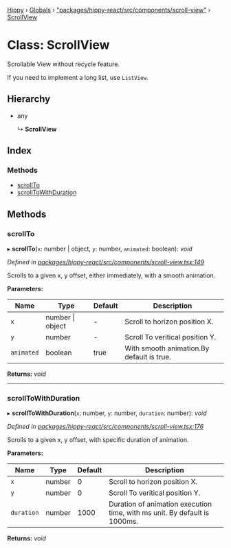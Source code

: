 [Hippy](../README.md) › [Globals](../globals.md) › ["packages/hippy-react/src/components/scroll-view"](../modules/_packages_hippy_react_src_components_scroll_view_.md) › [ScrollView](_packages_hippy_react_src_components_scroll_view_.scrollview.md)

# Class: ScrollView

Scrollable View without recycle feature.

If you need to implement a long list, use `ListView`.

## Hierarchy

* any

  ↳ **ScrollView**

## Index

### Methods

* [scrollTo](_packages_hippy_react_src_components_scroll_view_.scrollview.md#scrollto)
* [scrollToWithDuration](_packages_hippy_react_src_components_scroll_view_.scrollview.md#scrolltowithduration)

## Methods

###  scrollTo

▸ **scrollTo**(`x`: number | object, `y`: number, `animated`: boolean): *void*

*Defined in [packages/hippy-react/src/components/scroll-view.tsx:149](https://github.com/jeromehan/Hippy/blob/6216275/packages/hippy-react/src/components/scroll-view.tsx#L149)*

Scrolls to a given x, y offset, either immediately, with a smooth animation.

**Parameters:**

Name | Type | Default | Description |
------ | ------ | ------ | ------ |
`x` | number &#124; object | - | Scroll to horizon position X. |
`y` | number | - | Scroll To veritical position Y. |
`animated` | boolean | true | With smooth animation.By default is true.  |

**Returns:** *void*

___

###  scrollToWithDuration

▸ **scrollToWithDuration**(`x`: number, `y`: number, `duration`: number): *void*

*Defined in [packages/hippy-react/src/components/scroll-view.tsx:176](https://github.com/jeromehan/Hippy/blob/6216275/packages/hippy-react/src/components/scroll-view.tsx#L176)*

Scrolls to a given x, y offset, with specific duration of animation.

**Parameters:**

Name | Type | Default | Description |
------ | ------ | ------ | ------ |
`x` | number | 0 | Scroll to horizon position X. |
`y` | number | 0 | Scroll To veritical position Y. |
`duration` | number | 1000 | Duration of animation execution time, with ms unit.                            By default is 1000ms.  |

**Returns:** *void*
